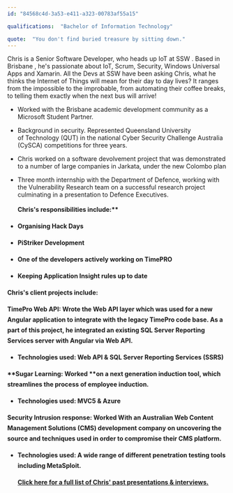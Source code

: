 ```yaml
---
id: "84568c4d-3a53-e411-a323-00783af55a15"

qualifications:  "Bachelor of Information Technology"

quote:  "You don't find buried treasure by sitting down."
---
```



Chris is a Senior Software Developer, who heads up IoT at SSW . Based in Brisbane , he's passionate about IoT, Scrum, Security, Windows Universal Apps and Xamarin. All the Devs at SSW have been asking Chris, what he thinks the Internet of Things will mean for their day to day lives? It ranges from the impossible to the improbable, from automating their coffee breaks, to telling them exactly when the next bus will arrive!

*   Worked with the Brisbane academic development community as a Microsoft Student Partner.
*   Background in security. Represented Queensland University of Technology (QUT) in the national Cyber Security Challenge Australia (CySCA) competitions for three years.
*   Chris worked on a software devolvement project that was demonstrated to a number of large companies in Jarkata, under the new Colombo plan
*   Three month internship with the Department of Defence, working with the Vulnerability Research team on a successful research project culminating in a presentation to Defence Executives. 

      <strong style="line-height:24px;">Chris's responsibilities include:**  

*   Organising Hack Days
*   PiStriker Development
*   One of the developers actively working on TimePRO
*   Keeping Application Insight rules up to date  

 **Chris's client projects include:**

 **TimePro Web API:** Wrote the Web API layer which was used for a new Angular application to integrate with the legacy TimePro code base. As a part of this project, he integrated an existing SQL Server Reporting Services server with Angular via Web API.

*   Technologies used: Web API & SQL Server Reporting Services (SSRS)

 **Sugar Learning: **Worked** **on a next generation induction tool, which streamlines the process of employee induction.

*   Technologies used: MVC5 & Azure

 **Security Intrusion response:** Worked With an Australian Web Content Management Solutions (CMS) development company on uncovering the source and techniques used in order to compromise their CMS platform.

*   Technologies used: A wide range of different penetration testing tools including MetaSploit. 

      [Click here for a full list of Chris' past presentations & interviews.](http://blog.chrisbriggsy.com/about/)</strong>